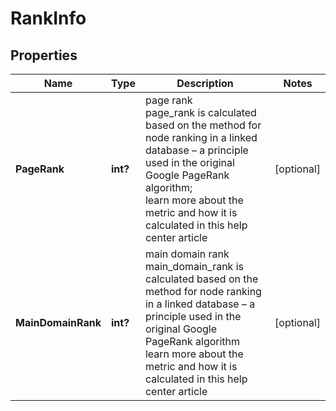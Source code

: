 # RankInfo


## Properties

| Name | Type | Description | Notes |
|------------ | ------------- | ------------- | -------------|
**PageRank** | **int?** | page rank<br>page_rank is calculated based on the method for node ranking in a linked database – a principle used in the original Google PageRank algorithm;<br>learn more about the metric and how it is calculated in this help center article |[optional]|
**MainDomainRank** | **int?** | main domain rank<br>main_domain_rank is calculated based on the method for node ranking in a linked database – a principle used in the original Google PageRank algorithm<br>learn more about the metric and how it is calculated in this help center article |[optional]|